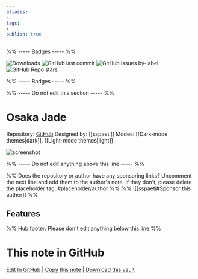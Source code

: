 ```yaml
---
aliases:
- 
tags: 
- 
publish: true
---
```


%% ----- Badges ----- %%

![Downloads](https://img.shields.io/badge/downloads-974-573E7A?style=for-the-badge&logo=)
![GitHub last commit](https://img.shields.io/github/last-commit/sspaeti/obsidian_osaka_jade?color=573E7A&label=last%20update&logo=github&style=for-the-badge)
![GitHub issues by-label](https://img.shields.io/github/issues/sspaeti/obsidian_osaka_jade/help%20wanted?color=573E7A&logo=github&style=for-the-badge) 
![GitHub Repo stars](https://img.shields.io/github/stars/sspaeti/obsidian_osaka_jade?color=573E7A&logo=github&style=for-the-badge)

%% ----- Badges ----- %%

%% ----- Do not edit this section ----- %%

# Osaka Jade

Repository: [GitHub](https://github.com/sspaeti/obsidian_osaka_jade)
Designed by: [[sspaeti]]
Modes: [[Dark-mode themes|dark]], [[Light-mode themes|light]]



![screenshot](https://github.com/sspaeti/obsidian_osaka_jade/raw/HEAD/dark.png)

%% ----- Do not edit anything above this line ----- %% 

%% Does the repository or author have any sponsoring links? Uncomment the next line and add them to the author's note. If they don't, please delete the placeholder tag: #placeholder/author %%
%% ![[sspaeti#Sponsor this author]] %%


## Features



%% Hub footer: Please don't edit anything below this line %%

# This note in GitHub

<span class="git-footer">[Edit In GitHub](https://github.dev/obsidian-community/obsidian-hub/blob/main/02%20-%20Community%20Expansions/02.05%20All%20Community%20Expansions/Themes/Osaka%20Jade.md "git-hub-edit-note") | [Copy this note](https://raw.githubusercontent.com/obsidian-community/obsidian-hub/main/02%20-%20Community%20Expansions/02.05%20All%20Community%20Expansions/Themes/Osaka%20Jade.md "git-hub-copy-note") | [Download this vault](https://github.com/obsidian-community/obsidian-hub/archive/refs/heads/main.zip "git-hub-download-vault") </span>
